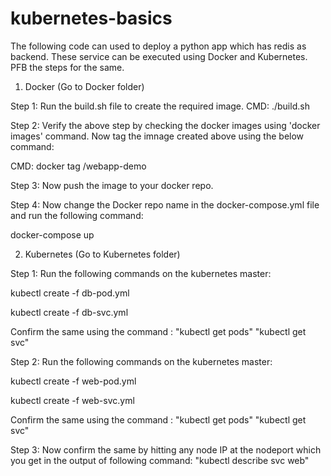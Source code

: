 # kubernetes-basics 

The following code can used to deploy a python app which has redis as backend. These service can be executed using Docker and Kubernetes. PFB the steps for the same.

1. Docker (Go to Docker folder)

Step 1: Run the build.sh file to create the required image. 
CMD: ./build.sh

Step 2: Verify the above step by checking the docker images using 'docker images' command. Now tag the imnage created above using the below command: 

CMD: docker tag <your image_id> <Docker-repo>/webapp-demo

Step 3: Now push the image to your docker repo.

Step 4: Now change the Docker repo name in the docker-compose.yml file and run the following command:

docker-compose up


2. Kubernetes (Go to Kubernetes folder)

Step 1: Run the following commands on the kubernetes master:

kubectl create -f db-pod.yml

kubectl create -f db-svc.yml

Confirm the same using the command : "kubectl get pods"  "kubectl get svc"

Step 2: Run the following commands on the kubernetes master:

kubectl create -f web-pod.yml

kubectl create -f web-svc.yml

Confirm the same using the command : "kubectl get pods"  "kubectl get svc"

Step 3: Now confirm the same by hitting any node IP at the nodeport which you get in the output of following command: "kubectl describe svc web"

